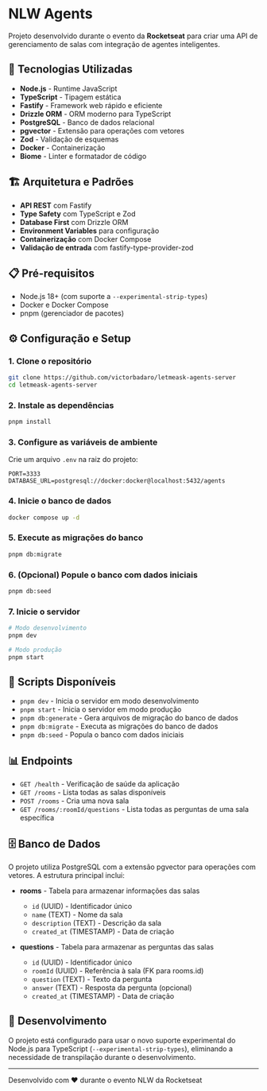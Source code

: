 # NLW Agents

Projeto desenvolvido durante o evento da **Rocketseat** para criar uma API de gerenciamento de salas com integração de agentes inteligentes.

## 🚀 Tecnologias Utilizadas

- **Node.js** - Runtime JavaScript
- **TypeScript** - Tipagem estática
- **Fastify** - Framework web rápido e eficiente
- **Drizzle ORM** - ORM moderno para TypeScript
- **PostgreSQL** - Banco de dados relacional
- **pgvector** - Extensão para operações com vetores
- **Zod** - Validação de esquemas
- **Docker** - Containerização
- **Biome** - Linter e formatador de código

## 🏗️ Arquitetura e Padrões

- **API REST** com Fastify
- **Type Safety** com TypeScript e Zod
- **Database First** com Drizzle ORM
- **Environment Variables** para configuração
- **Containerização** com Docker Compose
- **Validação de entrada** com fastify-type-provider-zod

## 📋 Pré-requisitos

- Node.js 18+ (com suporte a `--experimental-strip-types`)
- Docker e Docker Compose
- pnpm (gerenciador de pacotes)

## ⚙️ Configuração e Setup

### 1. Clone o repositório
```bash
git clone https://github.com/victorbadaro/letmeask-agents-server
cd letmeask-agents-server
```

### 2. Instale as dependências
```bash
pnpm install
```

### 3. Configure as variáveis de ambiente
Crie um arquivo `.env` na raiz do projeto:

```env
PORT=3333
DATABASE_URL=postgresql://docker:docker@localhost:5432/agents
```

### 4. Inicie o banco de dados
```bash
docker compose up -d
```

### 5. Execute as migrações do banco
```bash
pnpm db:migrate
```

### 6. (Opcional) Popule o banco com dados iniciais
```bash
pnpm db:seed
```

### 7. Inicie o servidor
```bash
# Modo desenvolvimento
pnpm dev

# Modo produção
pnpm start
```

## 🔧 Scripts Disponíveis

- `pnpm dev` - Inicia o servidor em modo desenvolvimento
- `pnpm start` - Inicia o servidor em modo produção
- `pnpm db:generate` - Gera arquivos de migração do banco de dados
- `pnpm db:migrate` - Executa as migrações do banco de dados
- `pnpm db:seed` - Popula o banco com dados iniciais

## 📊 Endpoints

- `GET /health` - Verificação de saúde da aplicação
- `GET /rooms` - Lista todas as salas disponíveis
- `POST /rooms` - Cria uma nova sala
- `GET /rooms/:roomId/questions` - Lista todas as perguntas de uma sala específica

## 🗄️ Banco de Dados

O projeto utiliza PostgreSQL com a extensão pgvector para operações com vetores. A estrutura principal inclui:

- **rooms** - Tabela para armazenar informações das salas
  - `id` (UUID) - Identificador único
  - `name` (TEXT) - Nome da sala
  - `description` (TEXT) - Descrição da sala
  - `created_at` (TIMESTAMP) - Data de criação

- **questions** - Tabela para armazenar as perguntas das salas
  - `id` (UUID) - Identificador único
  - `roomId` (UUID) - Referência à sala (FK para rooms.id)
  - `question` (TEXT) - Texto da pergunta
  - `answer` (TEXT) - Resposta da pergunta (opcional)
  - `created_at` (TIMESTAMP) - Data de criação

## 📝 Desenvolvimento

O projeto está configurado para usar o novo suporte experimental do Node.js para TypeScript (`--experimental-strip-types`), eliminando a necessidade de transpilação durante o desenvolvimento.

---

Desenvolvido com ❤️ durante o evento NLW da Rocketseat

